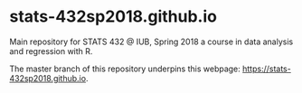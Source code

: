 # stats-432sp2018.github.io

Main repository for STATS 432 @ IUB, Spring 2018 a course in data analysis and regression with R.

The master branch of this repository underpins this webpage: https://stats-432sp2018.github.io.
